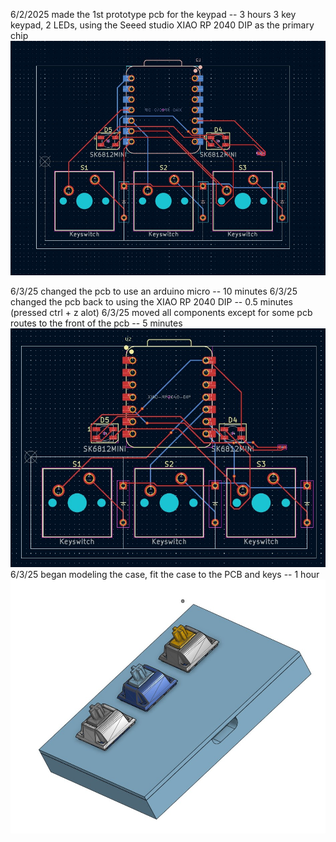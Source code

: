 6/2/2025 made the 1st prototype pcb for the keypad -- 3 hours
    3 key keypad, 2 LEDs, using the Seeed studio XIAO RP 2040 DIP as the primary chip 
    ![Initial PCB Design](./06-02-25.jpg)

6/3/25 changed the pcb to use an arduino micro -- 10 minutes
6/3/25 changed the pcb back to using the XIAO RP 2040 DIP -- 0.5 minutes (pressed ctrl + z alot)
6/3/25 moved all components except for some pcb routes to the front of the pcb -- 5 minutes
    ![Components moved to front](./06-03-25.jpg)
6/3/25 began modeling the case, fit the case to the PCB and keys -- 1 hour
    ![Model so far](./06-03-25-1.jpg)

